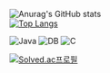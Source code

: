 ![Anurag's GitHub stats](https://github-readme-stats.vercel.app/api?username=P-YongJun&show_icons=true&theme=radical)  
[![Top Langs](https://github-readme-stats.vercel.app/api/top-langs/?username=P-YongJun)](https://github.com/anuraghazra/github-readme-stats)


![Java](https://img.shields.io/badge/-Java-F05032?style=for-the-badge&logo-html5&logoColor=ffffff)
![DB](https://img.shields.io/badge/-DB-315FF0?style=for-the-badge&logo-html5&logoColor=ffffff)
![C](https://img.shields.io/badge/-C-060D22?style=for-the-badge&logo-html5&logoColor=ffffff)

[![Solved.ac프로필](http://mazassumnida.wtf/api/v2/generate_badge?boj=eheh1573)](https://solved.ac/eheh1573})



